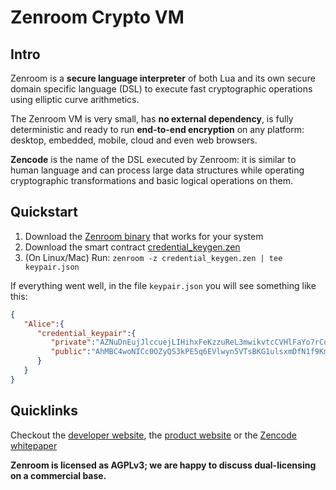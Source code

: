 # Zenroom Crypto VM

## Intro

Zenroom is a **secure language interpreter** of both Lua and its own
secure domain specific language (DSL) to execute fast cryptographic
operations using elliptic curve arithmetics.

The Zenroom VM is very small, has **no external dependency**, is fully
deterministic and ready to run **end-to-end encryption** on any platform:
desktop, embedded, mobile, cloud and even web browsers.

**Zencode** is the name of the DSL executed by Zenroom: it is similar
to human language and can process large data structures while
operating cryptographic transformations and basic logical operations
on them.

## Quickstart


1. Download the [Zenroom binary](https://zenroom.org/#downloads) that works for your system  
1. Download the smart contract [credential_keygen.zen](https://raw.githubusercontent.com/DECODEproject/zenRoom/master/test/zencode_coconut/credential_keygen.zen)
1. (On Linux/Mac) Run: `zenroom -z credential_keygen.zen | tee keypair.json` 

If everything went well, in the file `keypair.json` you will see something like this:


```json
{
   "Alice":{
      "credential_keypair":{
         "private":"AZNuDnEujJlccuejLIHihxFeKzzuReL3mwikvtcCVHlFaYo7rCdR",
         "public":"AhMBC4woNICc0OZyQS3kPE5q6EVlwyn5VTsBKG1ulsxmDfN1f9Kmqc0fgWUsRxRSIhSsJnSsP1CUjNk"
      }
   }
}
```

## Quicklinks


Checkout the [developer website](https://dev.zenroom.org/),  the [product website](http://zenroom.org/) or the [Zencode whitepaper](/pages/zenroom_whitepaper.pdf ':ignore')



**Zenroom is licensed as AGPLv3; we are happy to discuss dual-licensing on a commercial base.**
